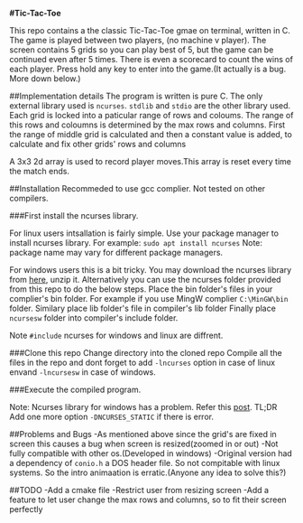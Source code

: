 **#Tic-Tac-Toe**

This repo contains a the classic Tic-Tac-Toe gmae on terminal, written in C. 
The game is played between two players, (no machine v player). The screen contains 5 grids so you can play best of 5, but the game can be continued even after 5 times.
There is even a scorecard to count the wins of each player.
Press hold any key to enter into the game.(It actually is a bug. More down below.)

##Implementation details
The program is written is pure C. The only external library used is `ncurses`. `stdlib` and `stdio` are the other library used.
Each grid is locked into a paticular range of rows and coloums. The range of this rows and coloumns is determined by the max rows and columns.
First the range of middle grid is calculated and then a constant value is added, to calculate and fix other grids' rows and columns

A 3x3 2d array is used to record player moves.This array is reset every time the match ends.

##Installation
Recommeded to use gcc complier. Not tested on other compilers.

###First install the ncurses library.

For linux users intsallation is fairly simple. Use your package manager to install ncurses library. For example:
`sudo apt install ncurses`
Note: package name may vary for different package managers.

For windows users this is a bit tricky.
You may download the ncurses library from [here](url), unzip it. Alternatively you can use the ncurses folder provided from this repo to do the below steps.
Place the bin folder's files in your complier's bin folder. For example if you use MingW complier `C:\MinGW\bin` folder.
Similary place lib folder's file in compiler's lib folder
Finally place `ncursesw` folder into compiler's include folder.

Note `#include` ncurses for windows and linux are diffrent.

###Clone this repo
Change directory into the cloned repo
Compile all the files in the repo and dont forget to add `-lncurses` option in case of linux envand `-lncursesw` in case of windows.

###Execute the compiled program.

Note: Ncurses library for windows has a problem. Refer this [post](https://stackoverflow.com/questions/67656787/cannot-static-link-ncurses-with-mingw).
TL;DR
Add one more option `-DNCURSES_STATIC` if there is error.

##Problems and Bugs
-As mentioned above since the grid's are fixed in screen this causes a bug when screen is resized(zoomed in or out)
-Not fully compatible with other os.(Developed in windows)
-Original version had a dependency of `conio.h` a DOS header file. So not compitable with linux systems. So the intro animaation is erratic.(Anyone any idea to solve this?)

##TODO
-Add a cmake file
-Restrict user from resizing screen
-Add a feature to let user change the max rows and columns, so to fit their screen perfectly
